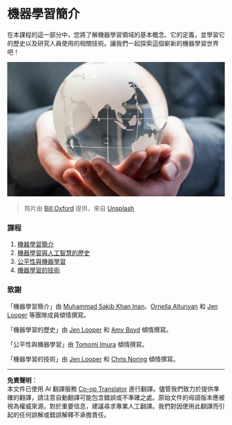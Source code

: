 <!--
CO_OP_TRANSLATOR_METADATA:
{
  "original_hash": "cf8ecc83f28e5b98051d2179eca08e08",
  "translation_date": "2025-09-03T17:34:55+00:00",
  "source_file": "1-Introduction/README.md",
  "language_code": "tw"
}
-->
# 機器學習簡介

在本課程的這一部分中，您將了解機器學習領域的基本概念、它的定義，並學習它的歷史以及研究人員使用的相關技術。讓我們一起探索這個嶄新的機器學習世界吧！

![globe](../../../translated_images/globe.59f26379ceb40428672b4d9a568044618a2bf6292ecd53a5c481b90e3fa805eb.tw.jpg)
> 照片由 <a href="https://unsplash.com/@bill_oxford?utm_source=unsplash&utm_medium=referral&utm_content=creditCopyText">Bill Oxford</a> 提供，來自 <a href="https://unsplash.com/s/photos/globe?utm_source=unsplash&utm_medium=referral&utm_content=creditCopyText">Unsplash</a>
  
### 課程

1. [機器學習簡介](1-intro-to-ML/README.md)
1. [機器學習與人工智慧的歷史](2-history-of-ML/README.md)
1. [公平性與機器學習](3-fairness/README.md)
1. [機器學習的技術](4-techniques-of-ML/README.md)

### 致謝

「機器學習簡介」由 [Muhammad Sakib Khan Inan](https://twitter.com/Sakibinan)、[Ornella Altunyan](https://twitter.com/ornelladotcom) 和 [Jen Looper](https://twitter.com/jenlooper) 等團隊成員傾情撰寫。

「機器學習的歷史」由 [Jen Looper](https://twitter.com/jenlooper) 和 [Amy Boyd](https://twitter.com/AmyKateNicho) 傾情撰寫。

「公平性與機器學習」由 [Tomomi Imura](https://twitter.com/girliemac) 傾情撰寫。

「機器學習的技術」由 [Jen Looper](https://twitter.com/jenlooper) 和 [Chris Noring](https://twitter.com/softchris) 傾情撰寫。

---

**免責聲明**：  
本文件已使用 AI 翻譯服務 [Co-op Translator](https://github.com/Azure/co-op-translator) 進行翻譯。儘管我們致力於提供準確的翻譯，請注意自動翻譯可能包含錯誤或不準確之處。原始文件的母語版本應被視為權威來源。對於重要信息，建議尋求專業人工翻譯。我們對因使用此翻譯而引起的任何誤解或錯誤解釋不承擔責任。